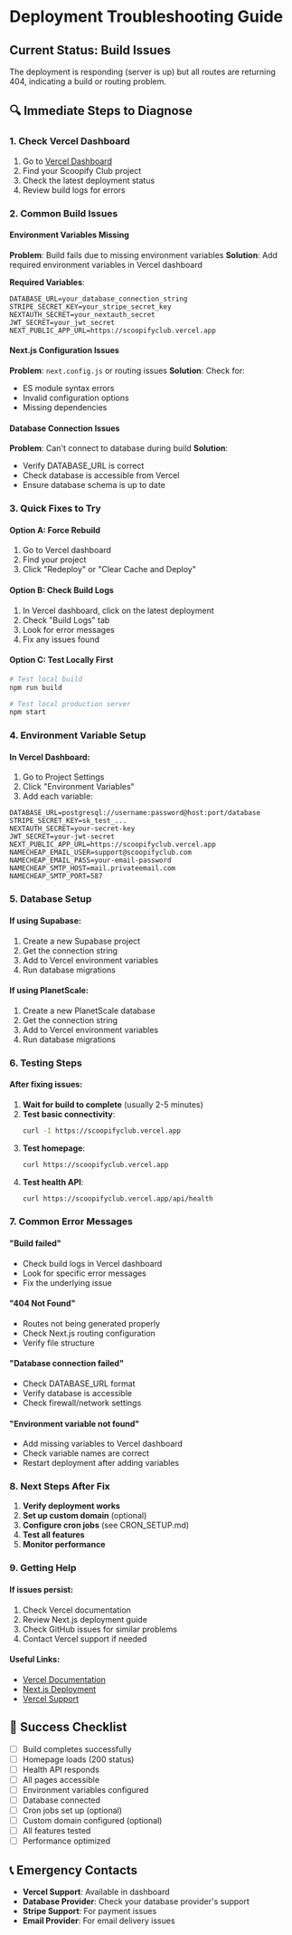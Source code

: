 # Deployment Troubleshooting Guide

## Current Status: Build Issues

The deployment is responding (server is up) but all routes are returning 404, indicating a build or routing problem.

## 🔍 **Immediate Steps to Diagnose**

### 1. Check Vercel Dashboard
1. Go to [Vercel Dashboard](https://vercel.com/dashboard)
2. Find your Scoopify Club project
3. Check the latest deployment status
4. Review build logs for errors

### 2. Common Build Issues

#### Environment Variables Missing
**Problem**: Build fails due to missing environment variables
**Solution**: Add required environment variables in Vercel dashboard

**Required Variables**:
```
DATABASE_URL=your_database_connection_string
STRIPE_SECRET_KEY=your_stripe_secret_key
NEXTAUTH_SECRET=your_nextauth_secret
JWT_SECRET=your_jwt_secret
NEXT_PUBLIC_APP_URL=https://scoopifyclub.vercel.app
```

#### Next.js Configuration Issues
**Problem**: `next.config.js` or routing issues
**Solution**: Check for:
- ES module syntax errors
- Invalid configuration options
- Missing dependencies

#### Database Connection Issues
**Problem**: Can't connect to database during build
**Solution**: 
- Verify DATABASE_URL is correct
- Check database is accessible from Vercel
- Ensure database schema is up to date

### 3. Quick Fixes to Try

#### Option A: Force Rebuild
1. Go to Vercel dashboard
2. Find your project
3. Click "Redeploy" or "Clear Cache and Deploy"

#### Option B: Check Build Logs
1. In Vercel dashboard, click on the latest deployment
2. Check "Build Logs" tab
3. Look for error messages
4. Fix any issues found

#### Option C: Test Locally First
```bash
# Test local build
npm run build

# Test local production server
npm start
```

### 4. Environment Variable Setup

#### In Vercel Dashboard:
1. Go to Project Settings
2. Click "Environment Variables"
3. Add each variable:

```
DATABASE_URL=postgresql://username:password@host:port/database
STRIPE_SECRET_KEY=sk_test_...
NEXTAUTH_SECRET=your-secret-key
JWT_SECRET=your-jwt-secret
NEXT_PUBLIC_APP_URL=https://scoopifyclub.vercel.app
NAMECHEAP_EMAIL_USER=support@scoopifyclub.com
NAMECHEAP_EMAIL_PASS=your-email-password
NAMECHEAP_SMTP_HOST=mail.privateemail.com
NAMECHEAP_SMTP_PORT=587
```

### 5. Database Setup

#### If using Supabase:
1. Create a new Supabase project
2. Get the connection string
3. Add to Vercel environment variables
4. Run database migrations

#### If using PlanetScale:
1. Create a new PlanetScale database
2. Get the connection string
3. Add to Vercel environment variables
4. Run database migrations

### 6. Testing Steps

#### After fixing issues:
1. **Wait for build to complete** (usually 2-5 minutes)
2. **Test basic connectivity**:
   ```bash
   curl -I https://scoopifyclub.vercel.app
   ```
3. **Test homepage**:
   ```bash
   curl https://scoopifyclub.vercel.app
   ```
4. **Test health API**:
   ```bash
   curl https://scoopifyclub.vercel.app/api/health
   ```

### 7. Common Error Messages

#### "Build failed"
- Check build logs in Vercel dashboard
- Look for specific error messages
- Fix the underlying issue

#### "404 Not Found"
- Routes not being generated properly
- Check Next.js routing configuration
- Verify file structure

#### "Database connection failed"
- Check DATABASE_URL format
- Verify database is accessible
- Check firewall/network settings

#### "Environment variable not found"
- Add missing variables to Vercel dashboard
- Check variable names are correct
- Restart deployment after adding variables

### 8. Next Steps After Fix

1. **Verify deployment works**
2. **Set up custom domain** (optional)
3. **Configure cron jobs** (see CRON_SETUP.md)
4. **Test all features**
5. **Monitor performance**

### 9. Getting Help

#### If issues persist:
1. Check Vercel documentation
2. Review Next.js deployment guide
3. Check GitHub issues for similar problems
4. Contact Vercel support if needed

#### Useful Links:
- [Vercel Documentation](https://vercel.com/docs)
- [Next.js Deployment](https://nextjs.org/docs/deployment)
- [Vercel Support](https://vercel.com/support)

## 🚀 **Success Checklist**

- [ ] Build completes successfully
- [ ] Homepage loads (200 status)
- [ ] Health API responds
- [ ] All pages accessible
- [ ] Environment variables configured
- [ ] Database connected
- [ ] Cron jobs set up (optional)
- [ ] Custom domain configured (optional)
- [ ] All features tested
- [ ] Performance optimized

## 📞 **Emergency Contacts**

- **Vercel Support**: Available in dashboard
- **Database Provider**: Check your database provider's support
- **Stripe Support**: For payment issues
- **Email Provider**: For email delivery issues 